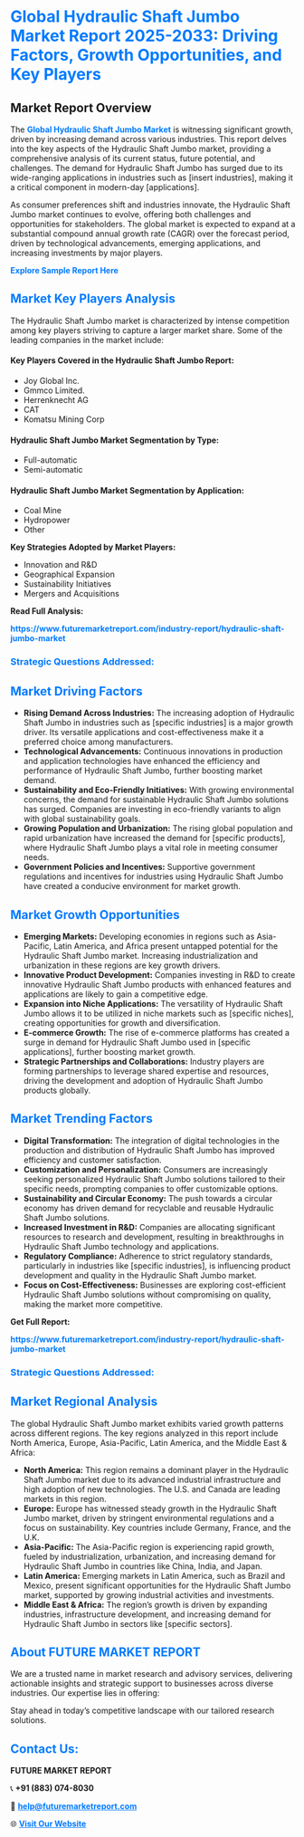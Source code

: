 <h1 style="color: #007BFF;">Global Hydraulic Shaft Jumbo Market Report 2025-2033: Driving Factors, Growth Opportunities, and Key Players</h1>

<section id="overview">
<h2>Market Report Overview</h2>
<p>The <a href="https://www.futuremarketreport.com/industry-report/hydraulic-shaft-jumbo-market" style="color: #007BFF; text-decoration: none;"><strong>Global Hydraulic Shaft Jumbo Market</strong></a> is witnessing significant growth, driven by increasing demand across various industries. This report delves into the key aspects of the Hydraulic Shaft Jumbo market, providing a comprehensive analysis of its current status, future potential, and challenges. The demand for Hydraulic Shaft Jumbo has surged due to its wide-ranging applications in industries such as [insert industries], making it a critical component in modern-day [applications].</p>
<p>As consumer preferences shift and industries innovate, the Hydraulic Shaft Jumbo market continues to evolve, offering both challenges and opportunities for stakeholders. The global market is expected to expand at a substantial compound annual growth rate (CAGR) over the forecast period, driven by technological advancements, emerging applications, and increasing investments by major players.</p>
</section>

<section id="overview">
<p><a href="https://www.futuremarketreport.com/request-sample/reportId=58162" style="color: #007BFF; text-decoration: none;"><strong>Explore Sample Report Here</strong></a></p>
</section>

<section id="key-players">
<h2 style="color: #007BFF;">Market Key Players Analysis</h2>
<p>The Hydraulic Shaft Jumbo market is characterized by intense competition among key players striving to capture a larger market share. Some of the leading companies in the market include:</p>
<h4>Key Players Covered in the Hydraulic Shaft Jumbo Report:</h4>
<ul><li>Joy Global Inc.</li><li>Gmmco Limited.</li><li>Herrenknecht AG</li><li>CAT</li><li>Komatsu Mining Corp</li></ul>
<h4>Hydraulic Shaft Jumbo Market Segmentation by Type:</h4>
<ul><li>Full-automatic</li><li>Semi-automatic</li></ul>

<h4>Hydraulic Shaft Jumbo Market Segmentation by Application:</h4>
<ul><li>Coal Mine</li><li>Hydropower</li><li>Other</li></ul>
<p><strong>Key Strategies Adopted by Market Players:</strong></p>
<ul>
<li>Innovation and R&D</li>
<li>Geographical Expansion</li>
<li>Sustainability Initiatives</li>
<li>Mergers and Acquisitions</li>
</ul>
</section>

<section>
<p><strong>Read Full Analysis: </strong></p><a href="https://www.futuremarketreport.com/industry-report/hydraulic-shaft-jumbo-market" style="color: #007BFF; text-decoration: none;"><strong>https://www.futuremarketreport.com/industry-report/hydraulic-shaft-jumbo-market</strong></a>
<h3 style="color: #007BFF;">Strategic Questions Addressed:</h3>
</section>

<section id="driving-factors">
<h2 style="color: #007BFF;">Market Driving Factors</h2>
<ul>
<li><strong>Rising Demand Across Industries:</strong> The increasing adoption of Hydraulic Shaft Jumbo in industries such as [specific industries] is a major growth driver. Its versatile applications and cost-effectiveness make it a preferred choice among manufacturers.</li>
<li><strong>Technological Advancements:</strong> Continuous innovations in production and application technologies have enhanced the efficiency and performance of Hydraulic Shaft Jumbo, further boosting market demand.</li>
<li><strong>Sustainability and Eco-Friendly Initiatives:</strong> With growing environmental concerns, the demand for sustainable Hydraulic Shaft Jumbo solutions has surged. Companies are investing in eco-friendly variants to align with global sustainability goals.</li>
<li><strong>Growing Population and Urbanization:</strong> The rising global population and rapid urbanization have increased the demand for [specific products], where Hydraulic Shaft Jumbo plays a vital role in meeting consumer needs.</li>
<li><strong>Government Policies and Incentives:</strong> Supportive government regulations and incentives for industries using Hydraulic Shaft Jumbo have created a conducive environment for market growth.</li>
</ul>
</section>

<section id="growth-opportunities">
<h2 style="color: #007BFF;">Market Growth Opportunities</h2>
<ul>
<li><strong>Emerging Markets:</strong> Developing economies in regions such as Asia-Pacific, Latin America, and Africa present untapped potential for the Hydraulic Shaft Jumbo market. Increasing industrialization and urbanization in these regions are key growth drivers.</li>
<li><strong>Innovative Product Development:</strong> Companies investing in R&D to create innovative Hydraulic Shaft Jumbo products with enhanced features and applications are likely to gain a competitive edge.</li>
<li><strong>Expansion into Niche Applications:</strong> The versatility of Hydraulic Shaft Jumbo allows it to be utilized in niche markets such as [specific niches], creating opportunities for growth and diversification.</li>
<li><strong>E-commerce Growth:</strong> The rise of e-commerce platforms has created a surge in demand for Hydraulic Shaft Jumbo used in [specific applications], further boosting market growth.</li>
<li><strong>Strategic Partnerships and Collaborations:</strong> Industry players are forming partnerships to leverage shared expertise and resources, driving the development and adoption of Hydraulic Shaft Jumbo products globally.</li>
</ul>
</section>

<section id="trending-factors">
<h2 style="color: #007BFF;">Market Trending Factors</h2>
<ul>
<li><strong>Digital Transformation:</strong> The integration of digital technologies in the production and distribution of Hydraulic Shaft Jumbo has improved efficiency and customer satisfaction.</li>
<li><strong>Customization and Personalization:</strong> Consumers are increasingly seeking personalized Hydraulic Shaft Jumbo solutions tailored to their specific needs, prompting companies to offer customizable options.</li>
<li><strong>Sustainability and Circular Economy:</strong> The push towards a circular economy has driven demand for recyclable and reusable Hydraulic Shaft Jumbo solutions.</li>
<li><strong>Increased Investment in R&D:</strong> Companies are allocating significant resources to research and development, resulting in breakthroughs in Hydraulic Shaft Jumbo technology and applications.</li>
<li><strong>Regulatory Compliance:</strong> Adherence to strict regulatory standards, particularly in industries like [specific industries], is influencing product development and quality in the Hydraulic Shaft Jumbo market.</li>
<li><strong>Focus on Cost-Effectiveness:</strong> Businesses are exploring cost-efficient Hydraulic Shaft Jumbo solutions without compromising on quality, making the market more competitive.</li>
</ul>
</section>

<section>
<p><strong>Get Full Report: </strong></p><a href="https://www.futuremarketreport.com/industry-report/hydraulic-shaft-jumbo-market" style="color: #007BFF; text-decoration: none;"><strong>https://www.futuremarketreport.com/industry-report/hydraulic-shaft-jumbo-market</strong></a>
<h3 style="color: #007BFF;">Strategic Questions Addressed:</h3>
</section>


<section id="regional-analysis">
<h2 style="color: #007BFF;">Market Regional Analysis</h2>
<p>The global Hydraulic Shaft Jumbo market exhibits varied growth patterns across different regions. The key regions analyzed in this report include North America, Europe, Asia-Pacific, Latin America, and the Middle East & Africa:</p>
<ul>
<li><strong>North America:</strong> This region remains a dominant player in the Hydraulic Shaft Jumbo market due to its advanced industrial infrastructure and high adoption of new technologies. The U.S. and Canada are leading markets in this region.</li>
<li><strong>Europe:</strong> Europe has witnessed steady growth in the Hydraulic Shaft Jumbo market, driven by stringent environmental regulations and a focus on sustainability. Key countries include Germany, France, and the U.K.</li>
<li><strong>Asia-Pacific:</strong> The Asia-Pacific region is experiencing rapid growth, fueled by industrialization, urbanization, and increasing demand for Hydraulic Shaft Jumbo in countries like China, India, and Japan.</li>
<li><strong>Latin America:</strong> Emerging markets in Latin America, such as Brazil and Mexico, present significant opportunities for the Hydraulic Shaft Jumbo market, supported by growing industrial activities and investments.</li>
<li><strong>Middle East & Africa:</strong> The region’s growth is driven by expanding industries, infrastructure development, and increasing demand for Hydraulic Shaft Jumbo in sectors like [specific sectors].</li>
</ul>
</section>

<footer>
<h2 style="color: #007BFF;">About FUTURE MARKET REPORT</h2>
<p>We are a trusted name in market research and advisory services, delivering actionable insights and strategic support to businesses across diverse industries. Our expertise lies in offering:</p>

<p>Stay ahead in today’s competitive landscape with our tailored research solutions.</p>

<h2 style="color: #007BFF;">Contact Us:</h2>
<p><strong>FUTURE MARKET REPORT</strong></p>
<p>📞 <strong>+91 (883) 074-8030</strong></p>
<p>📧 <strong><a href="mailto:help@futuremarketreport.com" style="color: #007BFF;">help@futuremarketreport.com</a></strong></p>
<p>🌐 <strong><a href="https://www.futuremarketreport.com/" style="color: #007BFF;">Visit Our Website</a></strong></p>
</footer>